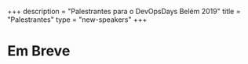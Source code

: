 +++
description = "Palestrantes para o DevOpsDays Belém 2019"
title = "Palestrantes"
type = "new-speakers"
+++
<h1>Em Breve</h1>